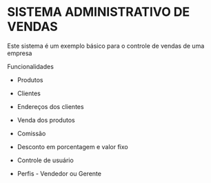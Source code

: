 # SISTEMA ADMINISTRATIVO DE VENDAS 

Este sistema é um exemplo básico para o controle de vendas de uma empresa

Funcionalidades

* Produtos

* Clientes

* Endereços dos clientes

* Venda dos produtos

* Comissão

* Desconto em porcentagem e valor fixo

* Controle de usuário

* Perfis - Vendedor ou Gerente